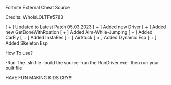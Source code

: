 Fortnite External Cheat Source

Credits: WhoIsLOLTF#5783


[ + ] Updated to Latest Patch 05.03.2023
[ + ] Added new Driver
[ + ] Added new GetBoneWithRoation
[ + ] Added Aim-While-Jumping
[ + ] Added CarFly
[ + ] Added InstaRes 
[ + ] AirStuck
[ + ] Added Dynamic Esp 
[ + ] Added Skeleton Esp

How To use?

-Run The .sln file
-build the source
-run the RunDriver.exe
-then run your built file

HAVE FUN MAKING KIDS CRY!!!
